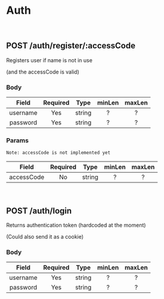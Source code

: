 # Auth

<br>

## POST /auth/register/:accessCode

Registers user if name is not in use

(and the accessCode is valid)

### Body

|  Field   | Required |  Type  | minLen | maxLen |
| :------: | :------: | :----: | :----: | :----: |
| username |   Yes    | string |   ?    |   ?    |
| password |   Yes    | string |   ?    |   ?    |

### Params

`Note: accessCode is not implemented yet`

|   Field    | Required |  Type  | minLen | maxLen |
| :--------: | :------: | :----: | :----: | :----: |
| accessCode |    No    | string |   ?    |   ?    |

<br>

## POST /auth/login

Returns authentication token (hardcoded at the moment)

(Could also send it as a cookie)

### Body

|  Field   | Required |  Type  | minLen | maxLen |
| :------: | :------: | :----: | :----: | :----: |
| username |   Yes    | string |   ?    |   ?    |
| password |   Yes    | string |   ?    |   ?    |

<br>
